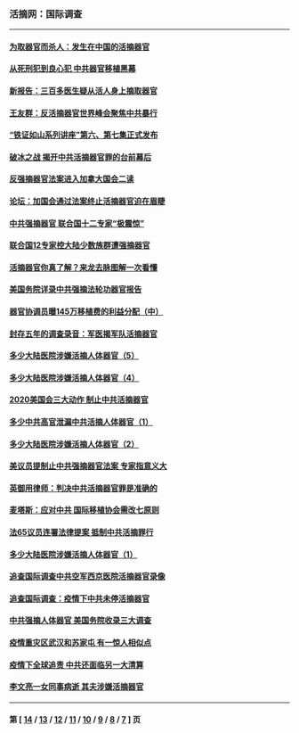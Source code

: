 ### 活摘网：国际调查
---
#### [为取器官而杀人：发生在中国的活摘器官](../../pages/nf5947/n13794731.md?11090430) 
#### [从死刑犯到良心犯 中共器官移植黑幕](../../pages/nf5947/n13764669.md?11090430) 
#### [新报告：三百多医生疑从活人身上摘取器官](../../pages/nf5947/n13703044.md?11090430) 
#### [王友群：反活摘器官世界峰会聚焦中共暴行](../../pages/nf5947/n13250738.md?11090430) 
#### [“铁证如山系列讲座”第六、第七集正式发布](../../pages/nf5947/n13106287.md?11090430) 
#### [破冰之战 揭开中共活摘器官罪的台前幕后](../../pages/nf5947/n13082457.md?11090430) 
#### [反强摘器官法案进入加拿大国会二读](../../pages/nf5947/n13033450.md?11090430) 
#### [论坛：加国会通过法案终止活摘器官迫在眉睫](../../pages/nf5947/n13029839.md?11090430) 
#### [中共强摘器官 联合国十二专家“极震惊”](../../pages/nf5947/n13024313.md?11090430) 
#### [联合国12专家控大陆少数族群遭强摘器官](../../pages/nf5947/n13023877.md?11090430) 
#### [活摘器官你真了解？来龙去脉图解一次看懂](../../pages/nf5947/n13013820.md?11090430) 
#### [美国务院详录中共强摘法轮功器官报告](../../pages/nf5947/n12944519.md?11090430) 
#### [器官协调员曝145万移植费的利益分配（中）](../../pages/nf5947/n12894547.md?11090430) 
#### [封存五年的调查录音：军医揭军队活摘器官](../../pages/nf5947/n12798692.md?11090430) 
#### [多少大陆医院涉嫌活摘人体器官（5）](../../pages/nf5947/n12768383.md?11090430) 
#### [多少大陆医院涉嫌活摘人体器官（4）](../../pages/nf5947/n12664434.md?11090430) 
#### [2020美国会三大动作 制止中共活摘器官](../../pages/nf5947/n12682004.md?11090430) 
#### [多少中共高官泄漏中共活摘人体器官（1）](../../pages/nf5947/n12671234.md?11090430) 
#### [多少大陆医院涉嫌活摘人体器官（2）](../../pages/nf5947/n12655589.md?11090430) 
#### [美议员提制止中共强摘器官法案 专家指意义大](../../pages/nf5947/n12630561.md?11090430) 
#### [英御用律师：判决中共活摘器官罪是准确的](../../pages/nf5947/n12580740.md?11090430) 
#### [麦塔斯：应对中共 国际移植协会需改七原则](../../pages/nf5947/n12514711.md?11090430) 
#### [法65议员连署法律提案 抵制中共活摘罪行](../../pages/nf5947/n12437047.md?11090430) 
#### [多少大陆医院涉嫌活摘人体器官（1）](../../pages/nf5947/n12414284.md?11090430) 
#### [追查国际调查中共空军西京医院活摘器官录像](../../pages/nf5947/n12348837.md?11090430) 
#### [追查国际调查：疫情下中共未停活摘器官](../../pages/nf5947/n12273415.md?11090430) 
#### [中共强摘人体器官 美国务院收录三大调查](../../pages/nf5947/n12181488.md?11090430) 
#### [疫情重灾区武汉和苏家屯 有一惊人相似点](../../pages/nf5947/n12150824.md?11090430) 
#### [疫情下全球追责 中共还面临另一大清算](../../pages/nf5947/n12070397.md?11090430) 
#### [李文亮一女同事病逝 其夫涉嫌活摘器官](../../pages/nf5947/n11957882.md?11090430) 

---
#### 第 [ [14](./14.md?11090430) / [13](./13.md?11090430) / [12](./12.md?11090430) / [11](./11.md?11090430) / [10](./10.md?11090430) / [9](./9.md?11090430) / [8](./8.md?11090430) / [7](./7.md?11090430) ] 页
